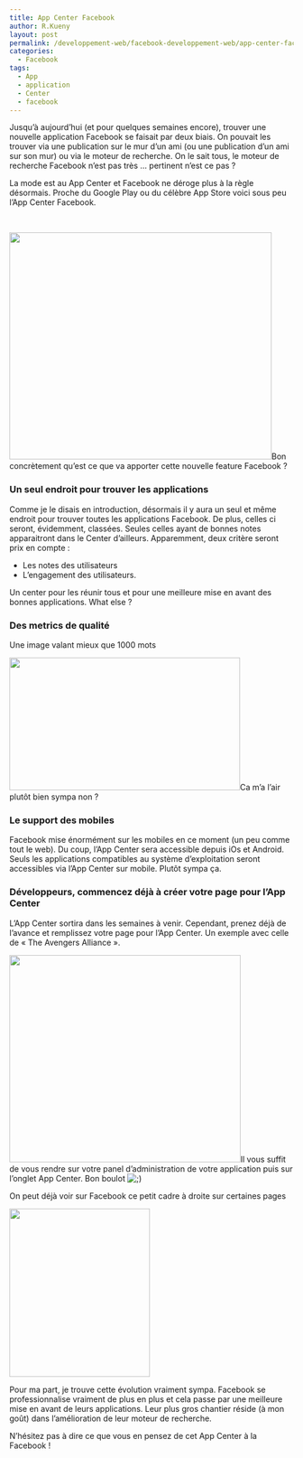 ```yaml
---
title: App Center Facebook
author: R.Kueny
layout: post
permalink: /developpement-web/facebook-developpement-web/app-center-facebook
categories:
  - Facebook
tags:
  - App
  - application
  - Center
  - facebook
---
```

Jusqu&rsquo;à aujourd&rsquo;hui (et pour quelques semaines encore), trouver une nouvelle application Facebook se faisait par deux biais. On pouvait les trouver via une publication sur le mur d&rsquo;un ami (ou une publication d&rsquo;un ami sur son mur) ou via le moteur de recherche. On le sait tous, le moteur de recherche Facebook n&rsquo;est pas très &#8230; pertinent n&rsquo;est ce pas ?

La mode est au App Center et Facebook ne déroge plus à la règle désormais. Proche du Google Play ou du célèbre App Store voici sous peu l&rsquo;App Center Facebook.

&nbsp;

<a href="http://rkueny.fr/wp-content/uploads/2012/05/Capture-d’écran-2012-05-09-à-23.22.45.png" rel="lightbox[1547]"><img class="aligncenter  wp-image-1548" title="App Center Facebook" src="http://rkueny.fr/wp-content/uploads/2012/05/Capture-d’écran-2012-05-09-à-23.22.45.png" alt="" width="465" height="402" /></a>Bon concrètement qu&rsquo;est ce que va apporter cette nouvelle feature Facebook ?<!--more-->

### Un seul endroit pour trouver les applications

Comme je le disais en introduction, désormais il y aura un seul et même endroit pour trouver toutes les applications Facebook. De plus, celles ci seront, évidemment, classées. Seules celles ayant de bonnes notes apparaitront dans le Center d&rsquo;ailleurs. Apparemment, deux critère seront prix en compte :

  * Les notes des utilisateurs
  * L&rsquo;engagement des utilisateurs.

Un center pour les réunir tous et pour une meilleure mise en avant des bonnes applications. What else ?

### Des metrics de qualité

Une image valant mieux que 1000 mots

<a href="http://rkueny.fr/wp-content/uploads/2012/05/Capture-d’écran-2012-05-09-à-23.28.51.png" rel="lightbox[1547]"><img class="aligncenter  wp-image-1549" title="Metrics App Facebook" src="http://rkueny.fr/wp-content/uploads/2012/05/Capture-d’écran-2012-05-09-à-23.28.51.png" alt="" width="409" height="235" /></a>Ca m&rsquo;a l&rsquo;air plutôt bien sympa non ?

### Le support des mobiles

Facebook mise énormément sur les mobiles en ce moment (un peu comme tout le web). Du coup, l&rsquo;App Center sera accessible depuis iOs et Android. Seuls les applications compatibles au système d&rsquo;exploitation seront accessibles via l&rsquo;App Center sur mobile. Plutôt sympa ça.

### Développeurs, commencez déjà à créer votre page pour l&rsquo;App Center

L&rsquo;App Center sortira dans les semaines à venir. Cependant, prenez déjà de l&rsquo;avance et remplissez votre page pour l&rsquo;App Center. Un exemple avec celle de &laquo;&nbsp;The Avengers Alliance&nbsp;&raquo;.

<a href="http://rkueny.fr/wp-content/uploads/2012/05/Capture-d’écran-2012-05-09-à-23.31.12.png" rel="lightbox[1547]"><img class="aligncenter  wp-image-1550" title="Marvel" src="http://rkueny.fr/wp-content/uploads/2012/05/Capture-d’écran-2012-05-09-à-23.31.12.png" alt="" width="410" height="367" /></a>Il vous suffit de vous rendre sur votre panel d&rsquo;administration de votre application puis sur l&rsquo;onglet App Center. Bon boulot <img src="http://rkueny.fr/wp-includes/images/smilies/icon_wink.gif" alt=";)" class="wp-smiley" />

On peut déjà voir sur Facebook ce petit cadre à droite sur certaines pages

<a href="http://rkueny.fr/wp-content/uploads/2012/05/Capture-d’écran-2012-05-10-à-00.11.12.png" rel="lightbox[1547]"><img class="aligncenter size-full wp-image-1556" title="Noter des applications" src="http://rkueny.fr/wp-content/uploads/2012/05/Capture-d’écran-2012-05-10-à-00.11.12.png" alt="" width="249" height="298" /></a>

Pour ma part, je trouve cette évolution vraiment sympa. Facebook se professionnalise vraiment de plus en plus et cela passe par une meilleure mise en avant de leurs applications. Leur plus gros chantier réside (à mon goût) dans l&rsquo;amélioration de leur moteur de recherche.

N&rsquo;hésitez pas à dire ce que vous en pensez de cet App Center à la Facebook !